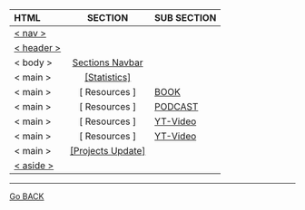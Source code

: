 | HTML                        |                                SECTION                                | SUB SECTION                                                    |
| :-------------------------- | :-------------------------------------------------------------------: | :------------------------------------------------------------- |
| [< nav >](HTML/NAV.md)      |                                                                       |                                                                |
| [< header >](HTML/NAV.md)   |                                                                       |                                                                |
| < body >                    |             [Sections Navbar](HTML/Sections%20Navbar.md)              |                                                                |
| < main >                    |       [[Statistics]](HTML/MAIN%20-%20%5B%20Statistics%20%5D.md)       |                                                                |
| < main >                    |                             [ Resources ]                             | [BOOK](HTML/MAIN%20-%20%5B%20Resources%20%5D%20BOOK.md)        |
| < main >                    |                             [ Resources ]                             | [PODCAST](HTML/MAIN%20-%20%5B%20Resources%20%5D%20YT-Video.md) |
| < main >                    |                             [ Resources ]                             | [YT-Video](HTML/MAIN%20-%20%5B%20Resources%20%5D%20PODCAST.md) |
| < main >                    |                             [ Resources ]                             | [YT-Video](HTML/MAIN%20-%20%5B%20Resources%20%5D%20PODCAST.md) |
| < main >                    | [[Projects Update]](HTML/MAIN%20-%20%5B%20Projects%20Update%20%5D.md) |                                                                |
| [< aside > ](HTML/ASIDE.md) |                                                                       |                                                                |

<hr>

[Go BACK](/README.md)
